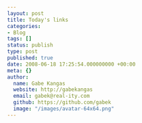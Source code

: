 ```yaml
---
layout: post
title: Today's links
categories:
- Blog
tags: []
status: publish
type: post
published: true
date: 2008-06-18 17:25:54.000000000 +00:00
meta: {}
author:
  name: Gabe Kangas
  website: http://gabekangas
  email: gabek@real-ity.com
  github: https://github.com/gabek
  image: "/images/avatar-64x64.png"
---
```


